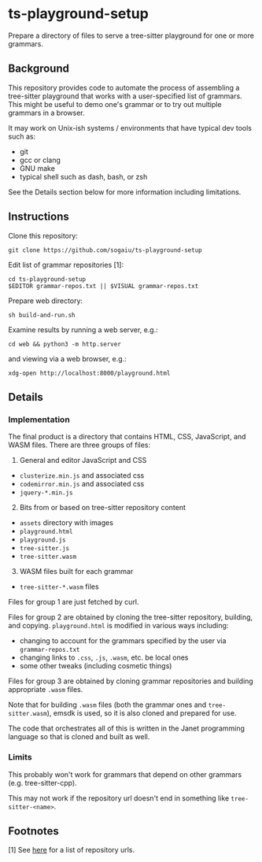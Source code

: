 # ts-playground-setup

Prepare a directory of files to serve a tree-sitter playground
for one or more grammars.

## Background

This repository provides code to automate the process of assembling a
tree-sitter playground that works with a user-specified list of
grammars.  This might be useful to demo one's grammar or to try out
multiple grammars in a browser.

It may work on Unix-ish systems / environments that have typical dev
tools such as:

* git
* gcc or clang
* GNU make
* typical shell such as dash, bash, or zsh

See the Details section below for more information including
limitations.

## Instructions

Clone this repository:

```
git clone https://github.com/sogaiu/ts-playground-setup
```

Edit list of grammar repositories [1]:

```
cd ts-playground-setup
$EDITOR grammar-repos.txt || $VISUAL grammar-repos.txt
```

Prepare web directory:

```
sh build-and-run.sh
```

Examine results by running a web server, e.g.:

```
cd web && python3 -m http.server
```

and viewing via a web browser, e.g.:

```
xdg-open http://localhost:8000/playground.html
```

## Details

### Implementation

The final product is a directory that contains HTML, CSS, JavaScript,
and WASM files.  There are three groups of files:

1. General and editor JavaScript and CSS
  * `clusterize.min.js` and associated css
  * `codemirror.min.js` and associated css
  * `jquery-*.min.js`

2. Bits from or based on tree-sitter repository content
  * `assets` directory with images
  * `playground.html`
  * `playground.js`
  * `tree-sitter.js`
  * `tree-sitter.wasm`

3. WASM files built for each grammar
  * `tree-sitter-*.wasm` files

Files for group 1 are just fetched by curl.

Files for group 2 are obtained by cloning the tree-sitter repository,
building, and copying.  `playground.html` is modified in various ways
including:

* changing to account for the grammars specified by the user via
  `grammar-repos.txt`
* changing links to `.css`, `.js`, `.wasm`, etc. be local ones
* some other tweaks (including cosmetic things)

Files for group 3 are obtained by cloning grammar repositories and
building appropriate `.wasm` files.

Note that for building `.wasm` files (both the grammar ones and
`tree-sitter.wasm`), emsdk is used, so it is also cloned and prepared
for use.

The code that orchestrates all of this is written in the Janet
programming language so that is cloned and built as well.

### Limits

This probably won't work for grammars that depend on other grammars
(e.g. tree-sitter-cpp).

This may not work if the repository url doesn't end in something
like `tree-sitter-<name>`.

## Footnotes

[1] See
[here](https://github.com/sogaiu/ts-questions/blob/master/ts-grammar-repositories.txt)
for a list of repository urls.
